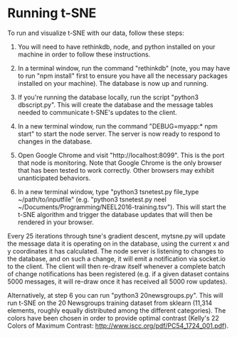 Running t-SNE
=============

To run and visualize t-SNE with our data, follow these steps:

1. You will need to have rethinkdb, node, and python installed on your machine in order to follow these instructions.

2. In a terminal window, run the command "rethinkdb" (note, you may have to run "npm install" first to ensure you have all the necessary packages installed on your machine). The database is now up and running.

3. If you're running the database locally, run the script "python3 dbscript.py". This will create the database and the message tables needed to communicate t-SNE's updates to the client.

4. In a new terminal window, run the command "DEBUG=myapp:* npm start" to start the node server. The server is now ready to respond to changes in the database.

5. Open Google Chrome and visit "http://localhost:8099". This is the port that node is monitoring. Note that Google Chrome is the only browser that has been tested to work correctly. Other browsers may exhibit unanticipated behaviors.

6. In a new terminal window, type "python3 tsnetest.py file_type ~/path/to/inputfile" (e.g. "python3 tsnetest.py neel ~/Documents/Programming/NEEL2016-training.tsv"). This will start the t-SNE algorithm and trigger the database updates that will then be rendered in your browser.  

Every 25 iterations through tsne's gradient descent, mytsne.py will update the message data it is operating on in the database, using the current x and y coordinates it has calculated. The node server is listening to changes to the database, and on such a change, it will emit a notification via socket.io to the client. The client will then re-draw itself whenever a complete batch of change notifications has been registered (e.g. if a given dataset contains 5000 messages, it will re-draw once it has received all 5000 row updates).

Alternatively, at step 6 you can run "python3 20newsgroups.py". This will run t-SNE on the 20 Newsgroups training dataset from sklearn (11,314 elements, roughly equally distributed among the different categories). The colors have been chosen in order to provide optimal contrast (Kelly's 22 Colors of Maximum Contrast: http://www.iscc.org/pdf/PC54_1724_001.pdf).